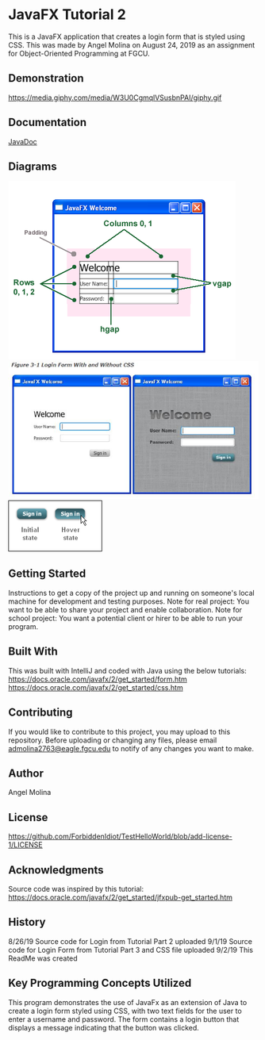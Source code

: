 # JavaFX Tutorial 2
This is a JavaFX application that creates a login form that is styled using CSS. This was made by Angel Molina on August 24, 2019 as an assignment for Object-Oriented Programming at FGCU.

## Demonstration
https://media.giphy.com/media/W3U0CgmqlVSusbnPAI/giphy.gif

## Documentation
[JavaDoc](https://github.com/ForbiddenIdiot/TestHelloWorld/blob/master/Javadoc_JavaFX_Tutorial_2.html)

## Diagrams
![Alt text](https://github.com/ForbiddenIdiot/TestHelloWorld/blob/master/JavaFX_Tutorial_2_Diagram.png) 
![Alt text](https://github.com/ForbiddenIdiot/TestHelloWorld/blob/master/JavaFX_Tutorial_2_Diagram2.jpg)
![Alt text](https://github.com/ForbiddenIdiot/TestHelloWorld/blob/master/JavaFX_Tutorial_2_Diagram3.jpg)

## Getting Started
Instructions to get a copy of the project up and running on someone's local machine for development and testing purposes. 
Note for real project: You want to be able to share your project and enable collaboration. 
Note for school project: You want a potential client or hirer to be able to run your program.

## Built With
This was built with IntelliJ and coded with Java using the below tutorials:
https://docs.oracle.com/javafx/2/get_started/form.htm
https://docs.oracle.com/javafx/2/get_started/css.htm

## Contributing
If you would like to contribute to this project, you may upload to this repository. Before uploading or changing any files, please email admolina2763@eagle.fgcu.edu to notify of any changes you want to make.

## Author
Angel Molina

## License
https://github.com/ForbiddenIdiot/TestHelloWorld/blob/add-license-1/LICENSE

## Acknowledgments
Source code was inspired by this tutorial: https://docs.oracle.com/javafx/2/get_started/jfxpub-get_started.htm

## History
8/26/19 Source code for Login from Tutorial Part 2 uploaded 
9/1/19 Source code for Login Form from Tutorial Part 3 and CSS file uploaded
9/2/19 This ReadMe was created

## Key Programming Concepts Utilized
This program demonstrates the use of JavaFx as an extension of Java to create a login form styled using CSS, with two text fields for the user to enter a username and password. The form contains a login button that displays a message indicating that the button was clicked.
